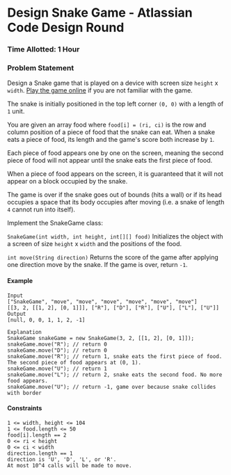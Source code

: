 # Design Snake Game - Atlassian Code Design Round 
### Time Allotted: 1 Hour

### Problem Statement
Design a Snake game that is played on a device with screen size `height` x `width`. [Play the game online](https://patorjk.com/games/snake/) if you are not familiar with the game.

The snake is initially positioned in the top left corner `(0, 0)` with a length of `1` unit.

You are given an array food where `food[i] = (ri, ci)` is the row and column position of a piece of food that the snake can eat. When a snake eats a piece of food, its length and the game's score both increase by `1`.

Each piece of food appears one by one on the screen, meaning the second piece of food will not appear until the snake eats the first piece of food.

When a piece of food appears on the screen, it is guaranteed that it will not appear on a block occupied by the snake.

The game is over if the snake goes out of bounds (hits a wall) or if its head occupies a space that its body occupies after moving (i.e. a snake of length `4` cannot run into itself).

Implement the SnakeGame class:

`SnakeGame(int width, int height, int[][] food)` Initializes the object with a screen of size `height` x `width` and the positions of the food.

`int move(String direction)` Returns the score of the game after applying one direction move by the snake. If the game is over, return `-1`.


#### Example

```
Input
["SnakeGame", "move", "move", "move", "move", "move", "move"]
[[3, 2, [[1, 2], [0, 1]]], ["R"], ["D"], ["R"], ["U"], ["L"], ["U"]]
Output
[null, 0, 0, 1, 1, 2, -1]

Explanation
SnakeGame snakeGame = new SnakeGame(3, 2, [[1, 2], [0, 1]]);
snakeGame.move("R"); // return 0
snakeGame.move("D"); // return 0
snakeGame.move("R"); // return 1, snake eats the first piece of food. The second piece of food appears at (0, 1).
snakeGame.move("U"); // return 1
snakeGame.move("L"); // return 2, snake eats the second food. No more food appears.
snakeGame.move("U"); // return -1, game over because snake collides with border
```

#### Constraints
```
1 <= width, height <= 104
1 <= food.length <= 50
food[i].length == 2
0 <= ri < height
0 <= ci < width
direction.length == 1
direction is 'U', 'D', 'L', or 'R'.
At most 10^4 calls will be made to move.
```
